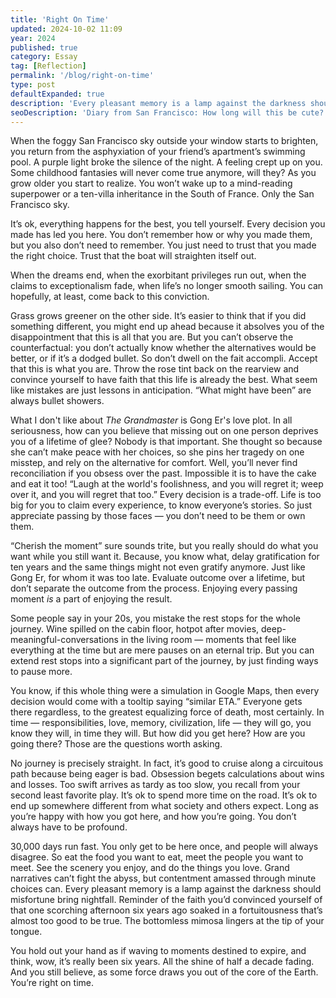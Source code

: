 ```yaml
---
title: 'Right On Time'
updated: 2024-10-02 11:09
year: 2024
published: true
category: Essay
tag: [Reflection]
permalink: '/blog/right-on-time'
type: post
defaultExpanded: true
description: 'Every pleasant memory is a lamp against the darkness should misfortune bring nightfall. Reminder of the faith you’d convinced yourself of that one scorching afternoon six years ago soaked in a fortuitousness that’s almost too good to be true. The bottomless mimosa lingers at the tip of your tongue.'
seoDescription: 'Diary from San Francisco: How long will this be cute? How do you stay content and fulfilled even when times become rough? I hope this conviction can stay with me.'
---
```


When the foggy San Francisco sky outside your window starts to brighten, you return from the asphyxiation of your friend’s apartment’s swimming pool. A purple light broke the silence of the night. A feeling crept up on you. Some childhood fantasies will never come true anymore, will they? As you grow older you start to realize. You won’t wake up to a mind-reading superpower or a ten-villa inheritance in the South of France. Only the San Francisco sky.

It’s ok, everything happens for the best, you tell yourself. Every decision you made has led you here. You don’t remember how or why you made them, but you also don’t need to remember. You just need to trust that you made the right choice. Trust that the boat will straighten itself out.

When the dreams end, when the exorbitant privileges run out, when the claims to exceptionalism fade, when life’s no longer smooth sailing. You can hopefully, at least, come back to this conviction.

Grass grows greener on the other side. It’s easier to think that if you did something different, you might end up ahead because it absolves you of the disappointment that this is all that you are. But you can’t observe the counterfactual: you don’t actually know whether the alternatives would be better, or if it’s a dodged bullet. So don’t dwell on the fait accompli. Accept that this is what you are. Throw the rose tint back on the rearview and convince yourself to have faith that this life is already the best. What seem like mistakes are just lessons in anticipation. “What might have been” are always bullet showers.

What I don't like about _The Grandmaster_ is Gong Er's love plot. In all seriousness, how can you believe that missing out on one person deprives you of a lifetime of glee? Nobody is that important. She thought so because she can’t make peace with her choices, so she pins her tragedy on one misstep, and rely on the alternative for comfort. Well, you’ll never find reconciliation if you obsess over the past. Impossible it is to have the cake and eat it too! “Laugh at the world's foolishness, and you will regret it; weep over it, and you will regret that too.” Every decision is a trade-off. Life is too big for you to claim every experience, to know everyone’s stories. So just appreciate passing by those faces — you don’t need to be them or own them.

“Cherish the moment” sure sounds trite, but you really should do what you want while you still want it. Because, you know what, delay gratification for ten years and the same things might not even gratify anymore. Just like Gong Er, for whom it was too late. Evaluate outcome over a lifetime, but don’t separate the outcome from the process. Enjoying every passing moment _is_ a part of enjoying the result.

Some people say in your 20s, you mistake the rest stops for the whole journey. Wine spilled on the cabin floor, hotpot after movies, deep-meaningful-conversations in the living room — moments that feel like everything at the time but are mere pauses on an eternal trip. But you can extend rest stops into a significant part of the journey, by just finding ways to pause more.

You know, if this whole thing were a simulation in Google Maps, then every decision would come with a tooltip saying “similar ETA.” Everyone gets there regardless, to the greatest equalizing force of death, most certainly. In time — responsibilities, love, memory, civilization, life — they will go, you know they will, in time they will. But how did you get here? How are you going there? Those are the questions worth asking.

No journey is precisely straight. In fact, it’s good to cruise along a circuitous path because being eager is bad. Obsession begets calculations about wins and losses. Too swift arrives as tardy as too slow, you recall from your second least favorite play. It’s ok to spend more time on the road. It’s ok to end up somewhere different from what society and others expect. Long as you’re happy with how you got here, and how you’re going. You don’t always have to be profound.

30,000 days run fast. You only get to be here once, and people will always disagree. So eat the food you want to eat, meet the people you want to meet. See the scenery you enjoy, and do the things you love. Grand narratives can’t fight the abyss, but contentment amassed through minute choices can. Every pleasant memory is a lamp against the darkness should misfortune bring nightfall. Reminder of the faith you’d convinced yourself of that one scorching afternoon six years ago soaked in a fortuitousness that’s almost too good to be true. The bottomless mimosa lingers at the tip of your tongue.

You hold out your hand as if waving to moments destined to expire, and think, wow, it’s really been six years. All the shine of half a decade fading. And you still believe, as some force draws you out of the core of the Earth. You’re right on time.
